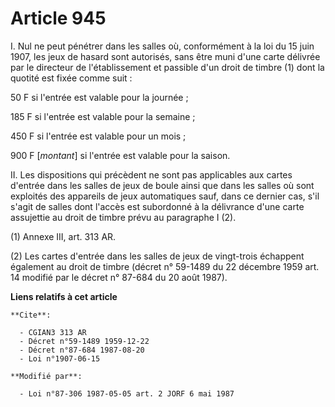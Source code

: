 # Article 945

I. Nul ne peut pénétrer dans les salles où, conformément à la loi du 15 juin 1907, les jeux de hasard sont autorisés, sans
être muni d'une carte délivrée par le directeur de l'établissement et passible d'un droit de timbre (1) dont la quotité est
fixée comme suit :

50 F si l'entrée est valable pour la journée ;

185 F si l'entrée est valable pour la semaine ;

450 F si l'entrée est valable pour un mois ;

900 F [*montant*] si l'entrée est valable pour la saison.

II. Les dispositions qui précèdent ne sont pas applicables aux cartes d'entrée dans les salles de jeux de boule ainsi que
dans les salles où sont exploités des appareils de jeux automatiques sauf, dans ce dernier cas, s'il s'agit de salles dont
l'accès est subordonné à la délivrance d'une carte assujettie au droit de timbre prévu au paragraphe I (2).

(1) Annexe III, art. 313 AR.

(2) Les cartes d'entrée dans les salles de jeux de vingt-trois échappent également au droit de timbre (décret n° 59-1489 du
22 décembre 1959 art. 14 modifié par le décret n° 87-684 du 20 août 1987).

**Liens relatifs à cet article**

	**Cite**:

	  - CGIAN3 313 AR
	  - Décret n°59-1489 1959-12-22
	  - Décret n°87-684 1987-08-20
	  - Loi n°1907-06-15

	**Modifié par**:

	  - Loi n°87-306 1987-05-05 art. 2 JORF 6 mai 1987
